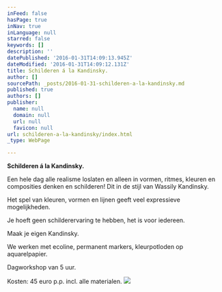 ```yaml
---
inFeed: false
hasPage: true
inNav: true
inLanguage: null
starred: false
keywords: []
description: ''
datePublished: '2016-01-31T14:09:13.945Z'
dateModified: '2016-01-31T14:09:12.131Z'
title: Schilderen á la Kandinsky.
author: []
sourcePath: _posts/2016-01-31-schilderen-a-la-kandinsky.md
published: true
authors: []
publisher:
  name: null
  domain: null
  url: null
  favicon: null
url: schilderen-a-la-kandinsky/index.html
_type: WebPage

---
```

**Schilderen á la Kandinsky.**

Een hele dag alle realisme loslaten en alleen in vormen, ritmes, kleuren en composities denken en schilderen! Dit in de stijl van Wassily Kandinsky.

Het spel van kleuren, vormen en lijnen geeft veel expressieve mogelijkheden.

Je hoeft geen schilderervaring te hebben, het is voor iedereen.

Maak je eigen Kandinsky.

We werken met ecoline, permanent markers, kleurpotloden op aquarelpapier.

Dagworkshop van 5 uur.

Kosten: 45 euro p.p. incl. alle materialen.
![](https://the-grid-user-content.s3-us-west-2.amazonaws.com/afdc30d4-6204-462c-9a8c-9261e9c8524e.JPG)